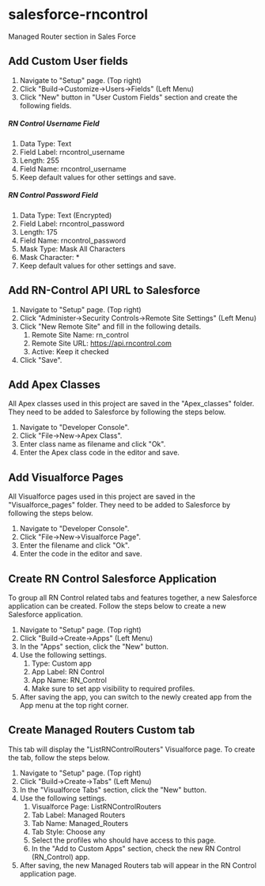 # salesforce-rncontrol
Managed Router section in Sales Force

## Add Custom User fields
1. Navigate to "Setup" page. (Top right)
2. Click "Build->Customize->Users->Fields" (Left Menu)
3. Click "New" button in "User Custom Fields" section and create the following fields.

##### RN Control Username Field
1. Data Type: Text
2. Field Label: rncontrol_username
3. Length: 255
4. Field Name: rncontrol_username
5. Keep default values for other settings and save.

##### RN Control Password Field
1. Data Type: Text (Encrypted)
2. Field Label: rncontrol_password
3. Length: 175
4. Field Name: rncontrol_password
5. Mask Type: Mask All Characters
6. Mask Character: *
7. Keep default values for other settings and save.

## Add RN-Control API URL to Salesforce
1. Navigate to "Setup" page. (Top right)
2. Click "Administer->Security Controls->Remote Site Settings" (Left Menu)
3. Click "New Remote Site" and fill in the following details.
    1. Remote Site Name: rn_control
    2. Remote Site URL: https://api.rncontrol.com
    3. Active: Keep it checked
4. Click "Save".

## Add Apex Classes
All Apex classes used in this project are saved in the "Apex_classes" folder. They need to be added to Salesforce by following the steps below.

1. Navigate to "Developer Console".
2. Click "File->New->Apex Class".
3. Enter class name as filename and click "Ok".
4. Enter the Apex class code in the editor and save.

## Add Visualforce Pages
All Visualforce pages used in this project are saved in the "Visualforce_pages" folder. They need to be added to Salesforce by following the steps below.

1. Navigate to "Developer Console".
2. Click "File->New->Visualforce Page".
3. Enter the filename and click "Ok".
4. Enter the code in the editor and save.

## Create RN Control Salesforce Application
To group all RN Control related tabs and features together, a new Salesforce application can be created. Follow the steps below to create a new Salesforce application.

1. Navigate to "Setup" page. (Top right)
2. Click "Build->Create->Apps" (Left Menu)
3. In the "Apps" section, click the "New" button.
4. Use the following settings.
    1. Type: Custom app
    2. App Label: RN Control
    3. App Name: RN_Control
    4. Make sure to set app visibility to required profiles.
5. After saving the app, you can switch to the newly created app from the App menu at the top right corner.

## Create Managed Routers Custom tab
This tab will display the "ListRNControlRouters" Visualforce page. To create the tab, follow the steps below.

1. Navigate to "Setup" page. (Top right)
2. Click "Build->Create->Tabs" (Left Menu)
3. In the "Visualforce Tabs" section, click the "New" button.
4. Use the following settings.
    1. Visualforce Page: ListRNControlRouters
    2. Tab Label: Managed Routers
    3. Tab Name: Managed_Routers
    4. Tab Style: Choose any
    5. Select the profiles who should have access to this page.
    6. In the "Add to Custom Apps" section, check the new RN Control (RN_Control) app.
5. After saving, the new Managed Routers tab will appear in the RN Control application page.
